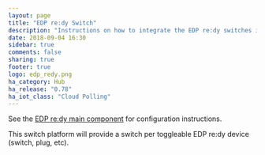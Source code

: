 ```yaml
---
layout: page
title: "EDP re:dy Switch"
description: "Instructions on how to integrate the EDP re:dy switches into Home Assistant."
date: 2018-09-04 16:30
sidebar: true
comments: false
sharing: true
footer: true
logo: edp_redy.png
ha_category: Hub
ha_release: "0.78"
ha_iot_class: "Cloud Polling"
---
```


See the [EDP re:dy main component](/components/edp_redy/) for configuration instructions.

This switch platform will provide a switch per toggleable EDP re:dy device (switch, plug, etc).
